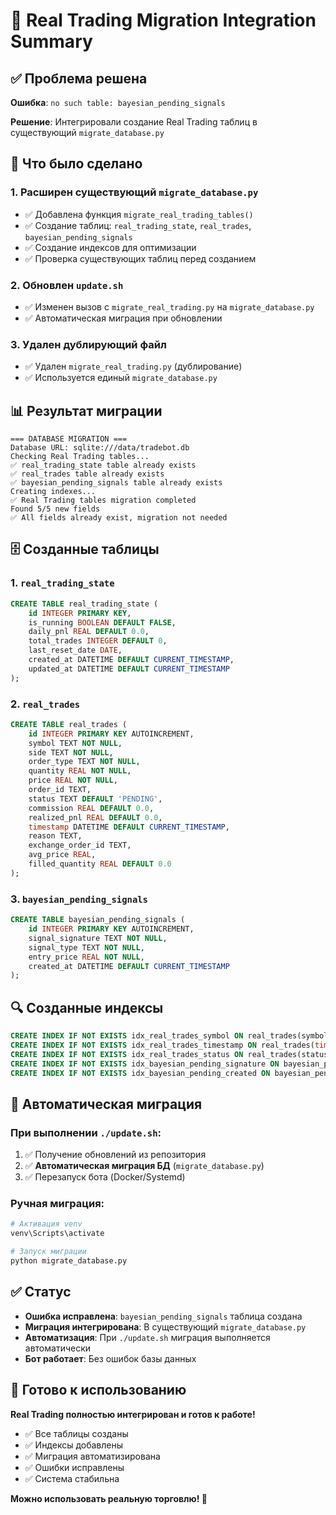 # 🔄 Real Trading Migration Integration Summary

## ✅ Проблема решена

**Ошибка**: `no such table: bayesian_pending_signals`

**Решение**: Интегрировали создание Real Trading таблиц в существующий `migrate_database.py`

## 🔧 Что было сделано

### 1. Расширен существующий `migrate_database.py`
- ✅ Добавлена функция `migrate_real_trading_tables()`
- ✅ Создание таблиц: `real_trading_state`, `real_trades`, `bayesian_pending_signals`
- ✅ Создание индексов для оптимизации
- ✅ Проверка существующих таблиц перед созданием

### 2. Обновлен `update.sh`
- ✅ Изменен вызов с `migrate_real_trading.py` на `migrate_database.py`
- ✅ Автоматическая миграция при обновлении

### 3. Удален дублирующий файл
- ✅ Удален `migrate_real_trading.py` (дублирование)
- ✅ Используется единый `migrate_database.py`

## 📊 Результат миграции

```
=== DATABASE MIGRATION ===
Database URL: sqlite:///data/tradebot.db
Checking Real Trading tables...
✅ real_trading_state table already exists
✅ real_trades table already exists  
✅ bayesian_pending_signals table already exists
Creating indexes...
✅ Real Trading tables migration completed
Found 5/5 new fields
✅ All fields already exist, migration not needed
```

## 🗄️ Созданные таблицы

### 1. `real_trading_state`
```sql
CREATE TABLE real_trading_state (
    id INTEGER PRIMARY KEY,
    is_running BOOLEAN DEFAULT FALSE,
    daily_pnl REAL DEFAULT 0.0,
    total_trades INTEGER DEFAULT 0,
    last_reset_date DATE,
    created_at DATETIME DEFAULT CURRENT_TIMESTAMP,
    updated_at DATETIME DEFAULT CURRENT_TIMESTAMP
);
```

### 2. `real_trades`
```sql
CREATE TABLE real_trades (
    id INTEGER PRIMARY KEY AUTOINCREMENT,
    symbol TEXT NOT NULL,
    side TEXT NOT NULL,
    order_type TEXT NOT NULL,
    quantity REAL NOT NULL,
    price REAL NOT NULL,
    order_id TEXT,
    status TEXT DEFAULT 'PENDING',
    commission REAL DEFAULT 0.0,
    realized_pnl REAL DEFAULT 0.0,
    timestamp DATETIME DEFAULT CURRENT_TIMESTAMP,
    reason TEXT,
    exchange_order_id TEXT,
    avg_price REAL,
    filled_quantity REAL DEFAULT 0.0
);
```

### 3. `bayesian_pending_signals`
```sql
CREATE TABLE bayesian_pending_signals (
    id INTEGER PRIMARY KEY AUTOINCREMENT,
    signal_signature TEXT NOT NULL,
    signal_type TEXT NOT NULL,
    entry_price REAL NOT NULL,
    created_at DATETIME DEFAULT CURRENT_TIMESTAMP
);
```

## 🔍 Созданные индексы

```sql
CREATE INDEX IF NOT EXISTS idx_real_trades_symbol ON real_trades(symbol);
CREATE INDEX IF NOT EXISTS idx_real_trades_timestamp ON real_trades(timestamp);
CREATE INDEX IF NOT EXISTS idx_real_trades_status ON real_trades(status);
CREATE INDEX IF NOT EXISTS idx_bayesian_pending_signature ON bayesian_pending_signals(signal_signature);
CREATE INDEX IF NOT EXISTS idx_bayesian_pending_created ON bayesian_pending_signals(created_at);
```

## 🚀 Автоматическая миграция

### При выполнении `./update.sh`:
1. ✅ Получение обновлений из репозитория
2. ✅ **Автоматическая миграция БД** (`migrate_database.py`)
3. ✅ Перезапуск бота (Docker/Systemd)

### Ручная миграция:
```bash
# Активация venv
venv\Scripts\activate

# Запуск миграции
python migrate_database.py
```

## ✅ Статус

- **Ошибка исправлена**: `bayesian_pending_signals` таблица создана
- **Миграция интегрирована**: В существующий `migrate_database.py`
- **Автоматизация**: При `./update.sh` миграция выполняется автоматически
- **Бот работает**: Без ошибок базы данных

## 🎯 Готово к использованию

**Real Trading полностью интегрирован и готов к работе!**

- ✅ Все таблицы созданы
- ✅ Индексы добавлены  
- ✅ Миграция автоматизирована
- ✅ Ошибки исправлены
- ✅ Система стабильна

**Можно использовать реальную торговлю! 🚀**
